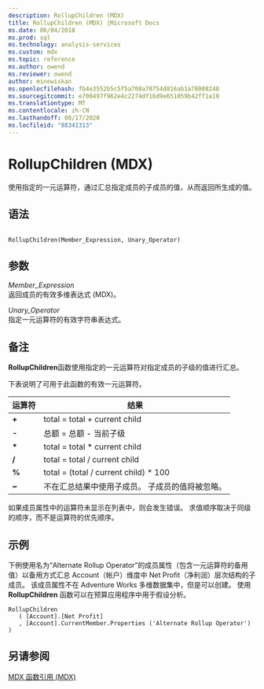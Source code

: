 ```yaml
---
description: RollupChildren (MDX)
title: RollupChildren (MDX) |Microsoft Docs
ms.date: 06/04/2018
ms.prod: sql
ms.technology: analysis-services
ms.custom: mdx
ms.topic: reference
ms.author: owend
ms.reviewer: owend
author: minewiskan
ms.openlocfilehash: fb4e3552b5c5f5a708a70754d816ab1a78008248
ms.sourcegitcommit: e700497f962e4c2274df16d9e651059b42ff1a10
ms.translationtype: MT
ms.contentlocale: zh-CN
ms.lasthandoff: 08/17/2020
ms.locfileid: "88341313"
---
```

# <a name="rollupchildren-mdx"></a>RollupChildren (MDX)


  使用指定的一元运算符，通过汇总指定成员的子成员的值，从而返回所生成的值。  
  
## <a name="syntax"></a>语法  
  
```  
  
RollupChildren(Member_Expression, Unary_Operator)   
```  
  
## <a name="arguments"></a>参数  
 *Member_Expression*  
 返回成员的有效多维表达式 (MDX)。  
  
 *Unary_Operator*  
 指定一元运算符的有效字符串表达式。  
  
## <a name="remarks"></a>备注  
 **RollupChildren**函数使用指定的一元运算符对指定成员的子级的值进行汇总。  
  
 下表说明了可用于此函数的有效一元运算符。  
  
|运算符|结果|  
|--------------|------------|  
|**+**|total = total + current child|  
|**-**|总额 = 总额 - 当前子级|  
|**\***|total = total * current child|  
|**/**|total = total / current child|  
|**%**|total = (total / current child) * 100|  
|**~**|不在汇总结果中使用子成员。 子成员的值将被忽略。|  
  
 如果成员属性中的运算符未显示在列表中，则会发生错误。 求值顺序取决于同级的顺序，而不是运算符的优先顺序。  
  
## <a name="example"></a>示例  
 下例使用名为“Alternate Rollup Operator”的成员属性（包含一元运算符的备用值）以备用方式汇总 Account（帐户）维度中 Net Profit（净利润）层次结构的子成员。 该成员属性不在 Adventure Works 多维数据集中，但是可以创建。 使用 **RollupChildren** 函数可以在预算应用程序中用于假设分析。  
  
```  
RollupChildren  
   ( [Account].[Net Profit]  
   , [Account].CurrentMember.Properties ('Alternate Rollup Operator') )  
```  
  
## <a name="see-also"></a>另请参阅  
 [MDX 函数引用 (MDX)](../mdx/mdx-function-reference-mdx.md)  
  
  
